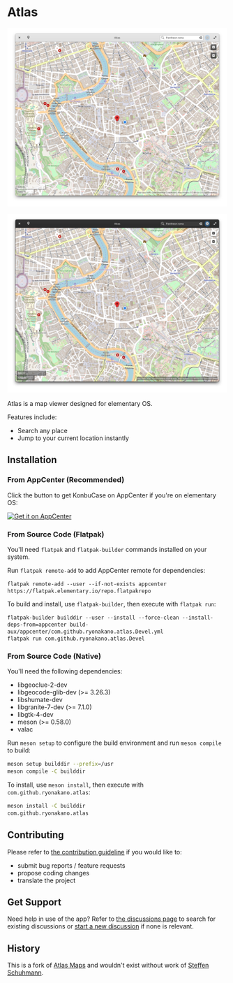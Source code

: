 # Atlas
![App window in the light mode](data/screenshots/pantheon/screenshot-light.png#gh-light-mode-only)

![App window in the dark mode](data/screenshots/pantheon/screenshot-dark.png#gh-dark-mode-only)

Atlas is a map viewer designed for elementary OS.

Features include:

- Search any place
- Jump to your current location instantly

## Installation
### From AppCenter (Recommended)
Click the button to get KonbuCase on AppCenter if you're on elementary OS:

[![Get it on AppCenter](https://appcenter.elementary.io/badge.svg)](https://appcenter.elementary.io/com.github.ryonakano.atlas)

### From Source Code (Flatpak)
You'll need `flatpak` and `flatpak-builder` commands installed on your system.

Run `flatpak remote-add` to add AppCenter remote for dependencies:

```
flatpak remote-add --user --if-not-exists appcenter https://flatpak.elementary.io/repo.flatpakrepo
```

To build and install, use `flatpak-builder`, then execute with `flatpak run`:

```
flatpak-builder builddir --user --install --force-clean --install-deps-from=appcenter build-aux/appcenter/com.github.ryonakano.atlas.Devel.yml
flatpak run com.github.ryonakano.atlas.Devel
```

### From Source Code (Native)
You'll need the following dependencies:

* libgeoclue-2-dev
* libgeocode-glib-dev (>= 3.26.3)
* libshumate-dev
* libgranite-7-dev (>= 7.1.0)
* libgtk-4-dev
* meson (>= 0.58.0)
* valac

Run `meson setup` to configure the build environment and run `meson compile` to build:

```bash
meson setup builddir --prefix=/usr
meson compile -C builddir
```

To install, use `meson install`, then execute with `com.github.ryonakano.atlas`:

```bash
meson install -C builddir
com.github.ryonakano.atlas
```

## Contributing
Please refer to [the contribution guideline](CONTRIBUTING.md) if you would like to:

- submit bug reports / feature requests
- propose coding changes
- translate the project

## Get Support
Need help in use of the app? Refer to [the discussions page](https://github.com/ryonakano/atlas/discussions) to search for existing discussions or [start a new discussion](https://github.com/ryonakano/atlas/discussions/new/choose) if none is relevant.

## History
This is a fork of [Atlas Maps](https://launchpad.net/atlas-maps) and wouldn't exist without work of [Steffen Schuhmann](https://launchpad.net/~sschuhmann).
